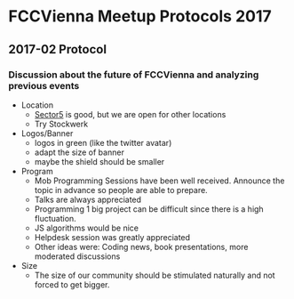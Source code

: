 # FCCVienna Meetup Protocols 2017

## 2017-02 Protocol

### Discussion about the future of FCCVienna and analyzing previous events

* Location
   - [Sector5](http://www.sektor5.at/) is good, but we are open for other locations
   - Try Stockwerk
* Logos/Banner
   - logos in green (like the twitter avatar)
   - adapt the size of banner
   - maybe the shield should be smaller
* Program
   - Mob Programming Sessions have been well received. Announce the topic in advance so people are able to prepare.
   - Talks are always appreciated
   - Programming 1 big project can be difficult since there is a high fluctuation.
   - JS algorithms would be nice
   - Helpdesk session was greatly appreciated
   - Other ideas were: Coding news, book presentations, more moderated discussions
* Size
   - The size of our community should be stimulated naturally and not forced to get bigger.
